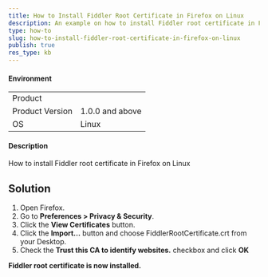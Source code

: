 ```yaml
---
title: How to Install Fiddler Root Certificate in Firefox on Linux
description: An example on how to install Fiddler root certificate in Firefox on Linux
type: how-to
slug: how-to-install-fiddler-root-certificate-in-firefox-on-linux
publish: true
res_type: kb
---
```



#### Environment

|   |   |
|---|---|
| Product   |
| Product Version | 1.0.0 and above  |
| OS | Linux |

#### Description

How to install Fiddler root certificate in Firefox on Linux

## Solution

1. Open Firefox.
1. Go to **Preferences > Privacy & Security**.
1. Click the **View Certificates** button.
1. Click the **Import...** button and choose FiddlerRootCertificate.crt from your Desktop. 
1. Check the **Trust this CA to identify websites.** checkbox and click **OK**

**Fiddler root certificate is now installed.**
